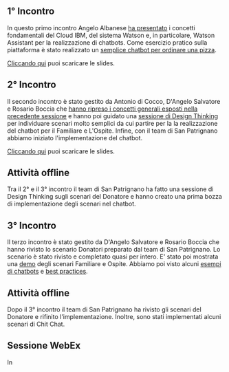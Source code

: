 ## 1° Incontro

In questo primo incontro Angelo Albanese [ha presentato](slides/Presentazione-1-Sessione.pdf?raw=true) i concetti fondamentali del Cloud IBM, del sistema Watson e, in particolare, Watson Assistant per la realizzazione di chatbots. Come esercizio pratico sulla piattaforma è stato realizzato un [semplice chatbot per ordinare una pizza](https://github.com/sasadangelo/SanPatrignanoChatbot/blob/master/training/skill-OrdinePizza.json?raw=true).

[Cliccando qui](slides/Presentazione-1-Sessione.pdf?raw=true) puoi scaricare le slides.

## 2° Incontro

Il secondo incontro è stato gestito da Antonio di Cocco, D'Angelo Salvatore e Rosario Boccia che [hanno ripreso i concetti generali esposti nella precedente sessione](slides/Presentazione-2-Sessione.ppt?raw=true) e hanno poi guidato una [sessione di Design Thinking](DesignThinking.md) per individuare scenari molto semplici da cui partire per la la realizzazione del chatbot per il Familiare e L'Ospite. Infine, con il team di San Patrignano abbiamo iniziato l'implementazione del chatbot.

[Cliccando qui](slides/Presentazione-2-Sessione.ppt?raw=true) puoi scaricare le slides.

## Attività offline

Tra il 2° e il 3° incontro il team di San Patrignano ha fatto una sessione di Design Thinking sugli scenari del Donatore e hanno creato una prima bozza di implementazione degli scenari nel chatbot.

## 3° Incontro

Il terzo incontro è stato gestito da D'Angelo Salvatore e Rosario Boccia che hanno rivisto lo scenario Donatori preparato dal team di San Patrignano. Lo scenario è stato rivisto e completato quasi per intero. E' stato poi mostrata una [demo](https://sanpatrignano.eu-gb.mybluemix.net/) degli scenari Familiare e Ospite. Abbiamo poi visto alcuni [esempi di chatbots](ChatbotExamples.md) e [best practices](BestPractices.md).

## Attività offline

Dopo il 3° incontro il team di San Patrignano ha rivisto gli scenari del Donatore e rifinito l'implementazione. Inoltre, sono stati implementati alcuni scenari di Chit Chat.

## Sessione WebEx

In 
